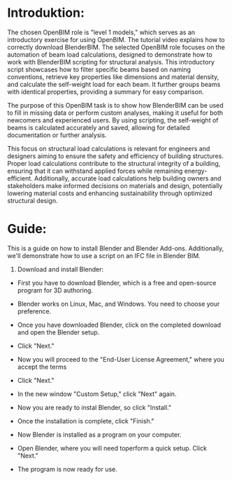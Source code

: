# Introduktion: 
The chosen OpenBIM role is "level 1 models," which serves as an introductory exercise for using OpenBIM. The tutorial video explains how to correctly download BlenderBIM.
The selected OpenBIM role focuses on the automation of beam load calculations, designed to demonstrate how to work with BlenderBIM scripting for structural analysis. This introductory script showcases how to filter specific beams based on naming conventions, retrieve key properties like dimensions and material density, and calculate the self-weight load for each beam. It further groups beams with identical properties, providing a summary for easy comparison.

The purpose of this OpenBIM task is to show how BlenderBIM can be used to fill in missing data or perform custom analyses, making it useful for both newcomers and experienced users. By using scripting, the self-weight of beams is calculated accurately and saved, allowing for detailed documentation or further analysis.

This focus on structural load calculations is relevant for engineers and designers aiming to ensure the safety and efficiency of building structures. Proper load calculations contribute to the structural integrity of a building, ensuring that it can withstand applied forces while remaining energy-efficient. Additionally, accurate load calculations help building owners and stakeholders make informed decisions on materials and design, potentially lowering material costs and enhancing sustainability through optimized structural design.

# Guide:
This is a guide on how to install Blender and Blender Add-ons. Additionally, we'll demonstrate how to use a script on an IFC file in Blender BIM.

1. Download and install Blender:

* First you have to download Blender, which is a free and open-source program for 3D authoring.

* Blender works on Linux, Mac, and Windows. You need to choose your preference.

* Once you have downloaded Blender, click on the completed download and open the Blender setup.

* Click "Next."

* Now you will proceed to the "End-User License Agreement," where you accept the terms

* Click "Next."

* In the new window "Custom Setup," click "Next" again.

* Now you are ready to instal Blender, so click "Install."

* Once the installation is complete, click "Finish."

* Now Blender is installed as a program on your computer.

* Open Blender, where you will need toperform a quick setup. Click "Next."

* The program is now ready for use. 
